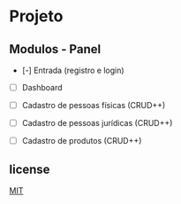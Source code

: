 # Projeto

## Modulos - Panel

- [-] Entrada (registro e login)

- [ ] Dashboard

- [ ] Cadastro de pessoas físicas (CRUD++)

- [ ] Cadastro de pessoas jurídicas (CRUD++)

- [ ] Cadastro de produtos (CRUD++)

## license

[MIT](./LICENSE)
